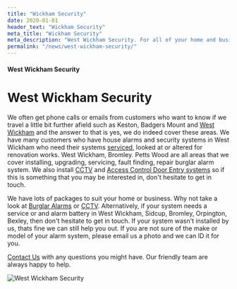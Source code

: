 ```yaml
---
title: "Wickham Security"
date: 2020-01-01
header_text: "Wickham Security"
meta_title: "Wickham Security"
meta_description: "West Wickham Security. For all of your home and business security needs in West Wickham, give us a call 020 8302 4065. Burglar alarm and cctv. Servicing."
permalink: "/news/west-wickham-security/"
---
```


#### West Wickham Security

# West Wickham Security

We often get phone calls or emails from customers who want to know if we travel a little bit further afield such as Keston, Badgers Mount and [West Wickham](../pages/west-wickham.php.html) and the answer to that is yes, we do indeed cover these areas. We have many customers who have house alarms and security systems in West Wickham who need their systems [serviced](../categories/servicing-and-repairs.php.html), looked at or altered for renovation works. West Wickham, Bromley. Petts Wood are all areas that we cover installing, upgrading, servicing, fault finding, repair burglar alarm system. We also install [CCTV](../categories/cctv.php.html) and [Access Control Door Entry systems](../categories/access-control.php.html) so if this is something that you may be interested in, don\'t hesitate to get in touch.

We have lots of packages to suit your home or business. Why not take a look at [Burglar Alarms](../categories/burglar-alarms.php.html) or [CCTV](../categories/cctv.php.html). Alternatively, if your system needs a service or and alarm battery in West Wickham, Sidcup, Bromley, Orpington, Bexley, then don\'t hesitate to get in touch. If your system wasn\'t installed by us, thats fine we can still help you out. If you are not sure of the make or model of your alarm system, please email us a photo and we can ID it for you.

[Contact Us](../contact.php.html) with any questions you might have. Our friendly team are always happy to help.

![West Wickham Security](https://res.cloudinary.com/kbs/image/upload/nuqskrlyntntstkyqv2s.jpg)
